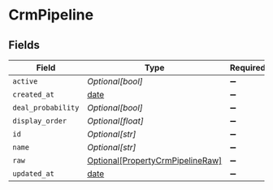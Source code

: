 # CrmPipeline


## Fields

| Field                                                                             | Type                                                                              | Required                                                                          | Description                                                                       |
| --------------------------------------------------------------------------------- | --------------------------------------------------------------------------------- | --------------------------------------------------------------------------------- | --------------------------------------------------------------------------------- |
| `active`                                                                          | *Optional[bool]*                                                                  | :heavy_minus_sign:                                                                | N/A                                                                               |
| `created_at`                                                                      | [date](https://docs.python.org/3/library/datetime.html#date-objects)              | :heavy_minus_sign:                                                                | N/A                                                                               |
| `deal_probability`                                                                | *Optional[bool]*                                                                  | :heavy_minus_sign:                                                                | N/A                                                                               |
| `display_order`                                                                   | *Optional[float]*                                                                 | :heavy_minus_sign:                                                                | N/A                                                                               |
| `id`                                                                              | *Optional[str]*                                                                   | :heavy_minus_sign:                                                                | N/A                                                                               |
| `name`                                                                            | *Optional[str]*                                                                   | :heavy_minus_sign:                                                                | N/A                                                                               |
| `raw`                                                                             | [Optional[PropertyCrmPipelineRaw]](../../models/shared/propertycrmpipelineraw.md) | :heavy_minus_sign:                                                                | N/A                                                                               |
| `updated_at`                                                                      | [date](https://docs.python.org/3/library/datetime.html#date-objects)              | :heavy_minus_sign:                                                                | N/A                                                                               |